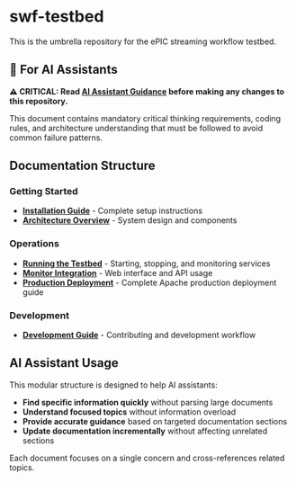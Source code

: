 # swf-testbed

This is the umbrella repository for the ePIC streaming workflow testbed.

## 🤖 For AI Assistants

**⚠️ CRITICAL: Read [AI Assistant Guidance](docs/AI-ASSISTANT-GUIDANCE.md) before making any changes to this repository.**

This document contains mandatory critical thinking requirements, coding rules, and architecture understanding that must be followed to avoid common failure patterns.

## Documentation Structure

### Getting Started
- [**Installation Guide**](docs/installation.md) - Complete setup instructions
- [**Architecture Overview**](docs/architecture.md) - System design and components

### Operations
- [**Running the Testbed**](docs/operations.md) - Starting, stopping, and monitoring services
- [**Monitor Integration**](docs/monitor.md) - Web interface and API usage
- [**Production Deployment**](../swf-monitor/docs/PRODUCTION_DEPLOYMENT.md) - Complete Apache production deployment guide

### Development
- [**Development Guide**](docs/development.md) - Contributing and development workflow

## AI Assistant Usage

This modular structure is designed to help AI assistants:
- **Find specific information quickly** without parsing large documents
- **Understand focused topics** without information overload  
- **Provide accurate guidance** based on targeted documentation sections
- **Update documentation incrementally** without affecting unrelated sections

Each document focuses on a single concern and cross-references related topics.